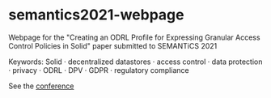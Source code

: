 # semantics2021-webpage

Webpage for the "Creating an ODRL Profile for Expressing Granular Access Control Policies in Solid" paper submitted to SEMANTiCS 2021

Keywords: Solid · decentralized datastores · access control · data protection · privacy · ODRL · DPV · GDPR · regulatory compliance

See the [conference](https://2021-eu.semantics.cc/)
